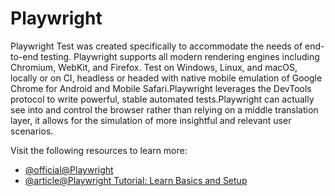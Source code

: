 # Playwright

Playwright Test was created specifically to accommodate the needs of end-to-end testing. Playwright supports all modern rendering engines including Chromium, WebKit, and Firefox. Test on Windows, Linux, and macOS, locally or on CI, headless or headed with native mobile emulation of Google Chrome for Android and Mobile Safari.Playwright leverages the DevTools protocol to write powerful, stable automated tests.Playwright can actually see into and control the browser rather than relying on a middle translation layer, it allows for the simulation of more insightful and relevant user scenarios.

Visit the following resources to learn more:

- [@official@Playwright](https://playwright.dev/)
- [@article@Playwright Tutorial: Learn Basics and Setup](https://www.browserstack.com/guide/playwright-tutorial)